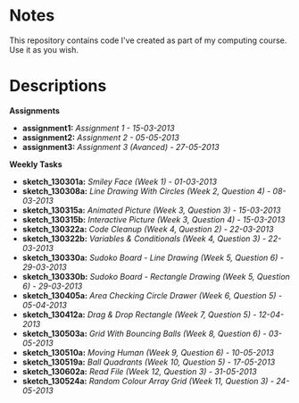 Notes
=====

This repository contains code I've created as part of my computing course. Use it as you wish.

Descriptions
============

**Assignments**

 + **assignment1:** *Assignment 1 - 15-03-2013*
 + **assignment2:** *Assignment 2 - 05-05-2013*
 + **assignment3:** *Assignment 3 (Avanced) - 27-05-2013*

**Weekly Tasks**

 + **sketch_130301a:** *Smiley Face (Week 1) - 01-03-2013*
 + **sketch_130308a:** *Line Drawing With Circles (Week 2, Question 4) - 08-03-2013*
 + **sketch_130315a:** *Animated Picture (Week 3, Question 3) - 15-03-2013*
 + **sketch_130315b:** *Interactive Picture (Week 3, Question 4) - 15-03-2013*
 + **sketch_130322a:** *Code Cleanup (Week 4, Question 2) - 22-03-2013*
 + **sketch_130322b:** *Variables & Conditionals (Week 4, Question 3) - 22-03-2013*
 + **sketch_130330a:** *Sudoko Board - Line Drawing (Week 5, Question 6) - 29-03-2013*
 + **sketch_130330b:** *Sudoko Board - Rectangle Drawing (Week 5, Question 6) - 29-03-2013*
 + **sketch_130405a:** *Area Checking Circle Drawer (Week 6, Question 5) - 05-04-2013*
 + **sketch_130412a:** *Drag & Drop Rectangle (Week 7, Question 5) - 12-04-2013*
 + **sketch_130503a:** *Grid With Bouncing Balls (Week 8, Question 6) - 03-05-2013*
 + **sketch_130510a:** *Moving Human (Week 9, Question 6) - 10-05-2013*
 + **sketch_130519a:** *Ball Quadrants (Week 10, Question 5) - 17-05-2013*
 + **sketch_130602a:** *Read File (Week 12, Question 3) - 31-05-2013*
 + **sketch_130524a:** *Random Colour Array Grid (Week 11, Question 3) - 24-05-2013*
